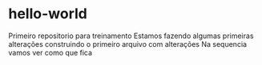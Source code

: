 # hello-world
Primeiro repositorio para treinamento
Estamos fazendo algumas primeiras alterações construindo o primeiro arquivo com alterações
Na sequencia vamos ver como que fica
